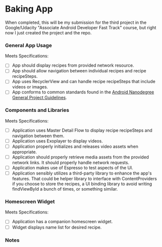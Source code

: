 # Baking App
When completed, this will be my submission for the third project in the Google/Udacity "Associate Android Developer Fast Track" course, but right now I just created the project and the repo.

### General App Usage
Meets Specifications:

* [ ] App should display recipes from provided network resource.
* [ ] App should allow navigation between individual recipes and recipe recipeSteps.
* [ ] App uses RecyclerView and can handle recipe recipeSteps that include videos or images.
* [ ] App conforms to common standards found in the [Android Nanodegree General Project Guidelines](http://udacity.github.io/android-nanodegree-guidelines/core.html).

### Components and Libraries
Meets Specifications:

* [ ] Application uses Master Detail Flow to display recipe recipeSteps and navigation between them.
* [ ] Application uses Exoplayer to display videos.
* [ ] Application properly initializes and releases video assets when appropriate.
* [ ] Application should properly retrieve media assets from the provided network links. It should properly handle network requests.
* [ ] Application makes use of Espresso to test aspects of the UI.
* [ ] Application sensibly utilizes a third-party library to enhance the app's features. That could be helper library to interface with ContentProviders if you choose to store the recipes, a UI binding library to avoid writing findViewById a bunch of times, or something similar.

### Homescreen Widget
Meets Specifications:

* [ ] Application has a companion homescreen widget.
* [ ] Widget displays name list for desired recipe.

### Notes
